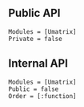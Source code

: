 ## Public API

```@autodocs
Modules = [Umatrix]
Private = false
```

## Internal API

```@autodocs
Modules = [Umatrix]
Public = false
Order = [:function]
```
